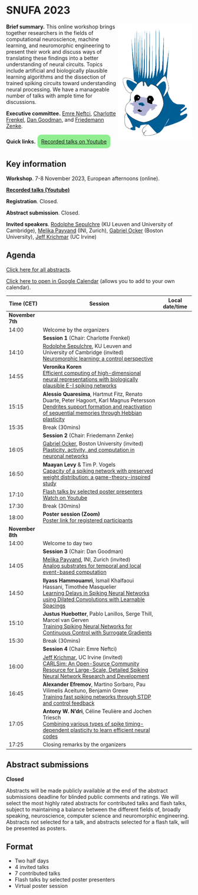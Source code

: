# SNUFA 2023

<img align="right" width="499" style="max-width: 40%" src="/images/snufa_hog.gif">

**Brief summary.** This online workshop brings together researchers in the fields of computational neuroscience, machine learning, and neuromorphic engineering to present their work and discuss ways of translating these findings into a better understanding of neural circuits. Topics include artificial and biologically plausible learning algorithms and the dissection of trained spiking circuits toward understanding neural processing. We have a manageable number of talks with ample time for discussions.

**Executive committee.** [Emre Neftci](https://www.fz-juelich.de/de/pgi), [Charlotte Frenkel](https://chfrenkel.github.io/), [Dan Goodman](https://neural-reckoning.org), and [Friedemann Zenke](https://zenkelab.org/).

**Quick links.** <span style="background: lightgreen; border-radius: 10px; padding: 10px; display: inline-block; margin: 1px;"><a href="https://www.youtube.com/playlist?list=PL09WqqDbQWHHPPOpmHezdxbuQqow6EarR">Recorded talks on Youtube</a></span>

## Key information

**Workshop**. 7-8 November 2023, European afternoons (online).

**[Recorded talks (Youtube)](https://www.youtube.com/playlist?list=PL09WqqDbQWHHPPOpmHezdxbuQqow6EarR)**

**Registration**. Closed.

**Abstract submission**. Closed.

**Invited speakers**. 
[Rodolphe Sepulchre](https://sites.google.com/site/rsepulchre) (KU Leuven and University of Cambridge),
[Melika Payvand](https://services.ini.uzh.ch/people/melika) (INI, Zurich),
[Gabriel Ocker](https://www.bu.edu/math/profile/gabriel-ocker/) (Boston University),
[Jeff Krichmar](https://sites.socsci.uci.edu/~jkrichma/) (UC Irvine)

## Agenda

[Click here for all abstracts](all_abstracts.md).

[Click here to open in Google Calendar](https://calendar.google.com/calendar/u/0?cid=OTYzMGJmOWIyZmJjZjNmNjE0ZDMzN2MyZTVmZjhmMWQ0NDYxZTMwYTM3OWNlNmJmZDA5YWVkMzg1MGJlN2IxMUBncm91cC5jYWxlbmRhci5nb29nbGUuY29t) (allows you to add to your own calendar).

<script language="javascript">
	function LT(d, t) {
		var date = new Date(d+' 2023 '+t+' UTC+1');
		document.write(date.toString());
	}
</script>

| Time (CET) | Session | Local date/time 
|------------|---------|-----------------
|**November 7th** |  |  
| 14:00 | Welcome by the organizers | <script language="javascript">LT('7 Nov', '14:00')</script> 
|       | **Session 1** (Chair: Charlotte Frenkel) |  
| 14:10 | [Rodolphe Sepulchre](https://sites.google.com/site/rsepulchre), KU Leuven and University of Cambridge (invited) <br/> [Neuromorphic learning: a control perspective](https://snufa.net/2023/abstracts/rodolphe-sepulchre-neuromorphic.html) | <script language="javascript">LT('7 Nov', '14:10')</script> 
| 14:55 | **Veronika Koren**<br/>[Efficient computing of high-dimensional neural representations with biologically plausible E-I spiking networks](https://snufa.net/2023/abstracts/veronika-koren-efficient.html) | <script language="javascript">LT('7 Nov', '14:55')</script> 
| 15:15 | **Alessio Quaresima**, Hartmut Fitz, Renato Duarte, Peter Hagoort, Karl Magnus Petersson<br/>[Dendrites support formation and reactivation of sequential memories through Hebbian plasticity](https://snufa.net/2023/abstracts/alessio-quaresim-dendrites.html) | <script language="javascript">LT('7 Nov', '15:15')</script> 
| 15:35 | Break (30mins) | 
|       | **Session 2** (Chair: Friedemann Zenke) |  
| 16:05 | [Gabriel Ocker](https://www.bu.edu/math/profile/gabriel-ocker/), Boston University (invited) <br/> [Plasticity, activity, and computation in neuronal networks](abstracts/gabriel-ocker-plasticity.md) |  <script language="javascript">LT('7 Nov', '16:05')</script>
| 16:50 | **Maayan Levy** & Tim P. Vogels<br/>[Capacity of a spiking network with preserved weight distribution: a game-theory-inspired study](https://snufa.net/2023/abstracts/maayan-levy-capacity.html) | <script language="javascript">LT('7 Nov', '16:50')</script> 
| 17:10 | [Flash talks by selected poster presenters](all_abstracts.md) <br/>[Watch on Youtube](https://youtu.be/q8c7gIf9tpw?si=jlf7m-6aLa_y2tVP) | <script language="javascript">LT('7 Nov', '17:10')</script>
| 17:30 | Break (30mins) | <script language="javascript">LT('7 Nov', '17:30')</script>
| 18:00 | **Poster session (Zoom)** <br/><a href="https://www.eventbrite.co.uk/x/snufa-2023-tickets-675972952297">Poster link for registered participants</a> |  <script language="javascript">LT('7 Nov', '18:00')</script>
| **November 8th** | | 
| 14:00 | Welcome to day two | <script language="javascript">LT('8 Nov', '14:00')</script> 
|       | **Session 3** (Chair: Dan Goodman) | 
| 14:05 | [Melika Payvand](https://services.ini.uzh.ch/people/melika), INI, Zurich (invited) <br/> [Analog substrates for temporal and local event-based computation](abstracts/melika-payvand-analog.md) | <script language="javascript">LT('8 Nov', '14:05')</script>
| 14:50 | **Ilyass Hammouamri**, Ismail Khalfaoui Hassani, Timothée Masquelier<br/>[Learning Delays in Spiking Neural Networks using Dilated Convolutions with Learnable Spacings](https://snufa.net/2023/abstracts/ilyass-hammouamri-learning.html) | <script language="javascript">LT('8 Nov', '14:50')</script>
| 15:10 | **Justus Huebotter**, Pablo Lanillos, Serge Thill, Marcel van Gerven<br/>[Training Spiking Neural Networks for Continuous Control with Surrogate Gradients](https://snufa.net/2023/abstracts/justus-huebotter-training.html) | <script language="javascript">LT('8 Nov', '15:10')</script>
| 15:30 | Break (30mins) | <script language="javascript">LT('8 Nov', '15:30')</script>
|       | **Session 4** (Chair: Emre Neftci) | 
| 16:00 | [Jeff Krichmar](https://sites.socsci.uci.edu/~jkrichma/), UC Irvine (invited) <br /> [CARLSim: An Open-Source Community Resource for Large-Scale, Detailed Spiking Neural Network Research and Development](abstracts/jeff-krichmar-carlsim.md) | <script language="javascript">LT('8 Nov', '16:00')</script>
| 16:45 | **Alexander Efremov**, Martino Sorbaro, Pau Vilimelis Aceituno, Benjamin Grewe<br/>[Training fast spiking networks through STDP and control feedback](https://snufa.net/2023/abstracts/martino-sorbaro-training.html) | <script language="javascript">LT('8 Nov', '16:45')</script>
| 17:05 | **Antony W. N’dri**, Céline Teulière and Jochen Triesch<br/>[Combining various types of spike timing-dependent plasticity to learn efficient neural codes](https://snufa.net/2023/abstracts/antony-w-combining.html) | <script language="javascript">LT('8 Nov', '17:05')</script>
| 17:25 | Closing remarks by the organizers | <script language="javascript">LT('8 Nov', '17:25')</script>


## Abstract submissions

**Closed**

Abstracts will be made publicly available at the end of the abstract submissions deadline for blinded public comments and ratings. We will select the most highly rated abstracts for contributed talks and flash talks, subject to maintaining a balance between the different fields of, broadly speaking, neuroscience, computer science and neuromorphic engineering. Abstracts not selected for a talk, and abstracts selected for a flash talk, will be presented as posters.


## Format

* Two half days
* 4 invited talks
* 7 contributed talks
* Flash talks by selected poster presenters
* Virtual poster session


